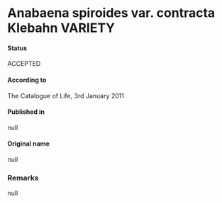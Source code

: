 # Anabaena spiroides var. contracta Klebahn VARIETY

#### Status
ACCEPTED

#### According to
The Catalogue of Life, 3rd January 2011

#### Published in
null

#### Original name
null

### Remarks
null